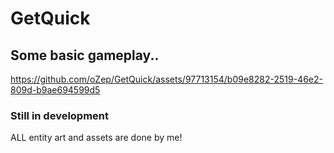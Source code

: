 # GetQuick

## Some basic gameplay..
https://github.com/oZep/GetQuick/assets/97713154/b09e8282-2519-46e2-809d-b9ae694599d5
### Still in development

ALL entity art and assets are done by me!
